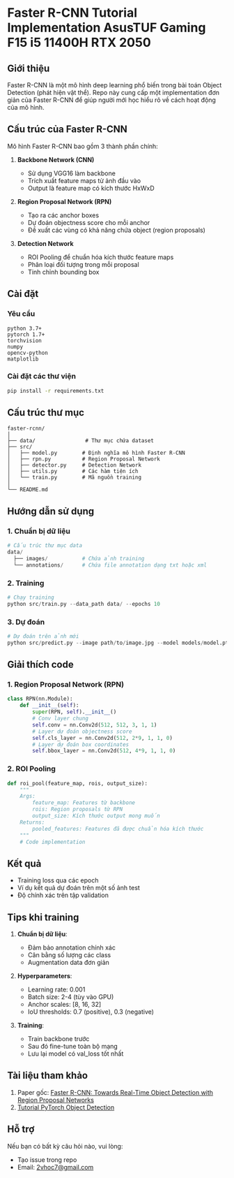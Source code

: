 # Faster R-CNN Tutorial Implementation AsusTUF Gaming F15 i5 11400H RTX 2050

## Giới thiệu
Faster R-CNN là một mô hình deep learning phổ biến trong bài toán Object Detection (phát hiện vật thể). Repo này cung cấp một implementation đơn giản của Faster R-CNN để giúp người mới học hiểu rõ về cách hoạt động của mô hình.

## Cấu trúc của Faster R-CNN
Mô hình Faster R-CNN bao gồm 3 thành phần chính:

1. **Backbone Network (CNN)**
   - Sử dụng VGG16 làm backbone
   - Trích xuất feature maps từ ảnh đầu vào
   - Output là feature map có kích thước HxWxD

2. **Region Proposal Network (RPN)**
   - Tạo ra các anchor boxes
   - Dự đoán objectness score cho mỗi anchor
   - Đề xuất các vùng có khả năng chứa object (region proposals)

3. **Detection Network**
   - ROI Pooling để chuẩn hóa kích thước feature maps
   - Phân loại đối tượng trong mỗi proposal
   - Tinh chỉnh bounding box

## Cài đặt

### Yêu cầu
```
python 3.7+
pytorch 1.7+
torchvision
numpy
opencv-python
matplotlib
```

### Cài đặt các thư viện
```bash
pip install -r requirements.txt
```

## Cấu trúc thư mục
```
faster-rcnn/
│
├── data/                # Thư mục chứa dataset
├── src/
│   ├── model.py        # Định nghĩa mô hình Faster R-CNN
│   ├── rpn.py          # Region Proposal Network
│   ├── detector.py     # Detection Network
│   ├── utils.py        # Các hàm tiện ích
│   └── train.py        # Mã nguồn training
│
└── README.md
```

## Hướng dẫn sử dụng

### 1. Chuẩn bị dữ liệu
```python
# Cấu trúc thư mục data
data/
  ├── images/           # Chứa ảnh training
  └── annotations/      # Chứa file annotation dạng txt hoặc xml
```

### 2. Training
```python
# Chạy training
python src/train.py --data_path data/ --epochs 10
```

### 3. Dự đoán
```python
# Dự đoán trên ảnh mới
python src/predict.py --image path/to/image.jpg --model models/model.pth
```

## Giải thích code

### 1. Region Proposal Network (RPN)
```python
class RPN(nn.Module):
    def __init__(self):
        super(RPN, self).__init__()
        # Conv layer chung
        self.conv = nn.Conv2d(512, 512, 3, 1, 1)
        # Layer dự đoán objectness score
        self.cls_layer = nn.Conv2d(512, 2*9, 1, 1, 0) 
        # Layer dự đoán box coordinates
        self.bbox_layer = nn.Conv2d(512, 4*9, 1, 1, 0)
```

### 2. ROI Pooling
```python
def roi_pool(feature_map, rois, output_size):
    """
    Args:
        feature_map: Features từ backbone
        rois: Region proposals từ RPN
        output_size: Kích thước output mong muốn
    Returns:
        pooled_features: Features đã được chuẩn hóa kích thước
    """
    # Code implementation
```

## Kết quả
- Training loss qua các epoch
- Ví dụ kết quả dự đoán trên một số ảnh test
- Độ chính xác trên tập validation

## Tips khi training
1. **Chuẩn bị dữ liệu**:
   - Đảm bảo annotation chính xác
   - Cân bằng số lượng các class
   - Augmentation data đơn giản

2. **Hyperparameters**:
   - Learning rate: 0.001
   - Batch size: 2-4 (tùy vào GPU)
   - Anchor scales: [8, 16, 32]
   - IoU thresholds: 0.7 (positive), 0.3 (negative)

3. **Training**:
   - Train backbone trước
   - Sau đó fine-tune toàn bộ mạng
   - Lưu lại model có val_loss tốt nhất

## Tài liệu tham khảo
1. Paper gốc: [Faster R-CNN: Towards Real-Time Object Detection with Region Proposal Networks](https://arxiv.org/abs/1506.01497)
2. [Tutorial PyTorch Object Detection](https://pytorch.org/tutorials/intermediate/torchvision_tutorial.html)

## Hỗ trợ
Nếu bạn có bất kỳ câu hỏi nào, vui lòng:
- Tạo issue trong repo
- Email: 2vhoc7@gmail.com
